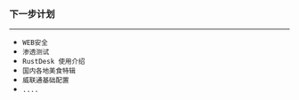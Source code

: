 
### 下一步计划
---
  
  *  `WEB安全`
  *  `渗透测试`
  *  `RustDesk 使用介绍`
  *  `国内各地美食特辑`
  *  `威联通基础配置`
  *  `....`
  
